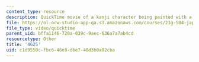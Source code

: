 ```yaml
---
content_type: resource
description: QuickTime movie of a kanji character being painted with a brush.
file: https://ol-ocw-studio-app-qa.s3.amazonaws.com/courses/21g-504-japanese-iv-spring-2009/c1d9550cfbc646e8d6e748d3b0a92cba_4625.mov
file_type: video/quicktime
parent_uid: bffa1146-720a-039c-9aec-636a7a7ab4cd
resourcetype: Other
title: '4625'
uid: c1d9550c-fbc6-46e8-d6e7-48d3b0a92cba
---
```

